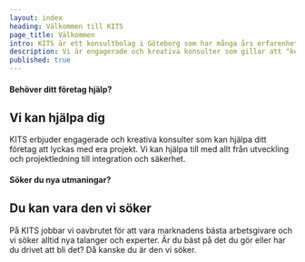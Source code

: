 ```yaml
---
layout: index
heading: Välkommen till KITS
page_title: Välkommen
intro: KITS är ett konsultbolag i Göteborg som har många års erfarenhet och många duktiga konsulter. Hur kan vi hjälpa dig?
description: Vi är engagerade och kreativa konsulter som gillar att "keep it simple" med stort fokus på att leverera resultat samtidigt som vi har kul.
published: true
---
```


#### Behöver ditt företag hjälp?

## Vi kan hjälpa dig

KITS erbjuder engagerade och kreativa konsulter som kan hjälpa ditt företag att lyckas med era projekt. Vi kan hjälpa till med allt från utveckling och projektledning till integration och säkerhet.

<!--section-->

#### Söker du nya utmaningar?

## Du kan vara den vi söker

På KITS jobbar vi oavbrutet för att vara marknadens bästa arbetsgivare och vi söker alltid nya talanger och experter. Är du bäst på det du gör eller har du drivet att bli det? Då kanske du är den vi söker.
